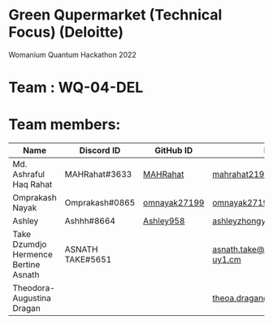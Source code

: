 # Green Qupermarket (Technical Focus) (Deloitte)
Womanium Quantum Hackathon 2022

# Team : WQ-04-DEL

# Team members:

| Name                                 | Discord ID       | GitHub ID                                       | Email                                                                   |
|--------------------------------------|------------------|-------------------------------------------------|-------------------------------------------------------------------------|
| Md. Ashraful Haq Rahat               | MAHRahat#3633    | [MAHRahat](https://github.com/MAHRahat)         | [mahrahat219@gmail.com](mailto:mahrahat219@gmail.com)                   |
| Omprakash Nayak                      | Omprakash#0865   | [omnayak27199](https://github.com/omnayak27199) | [omnayak27199@gmail.com](mailto:omnayak27199@gmail.com)                 |
| Ashley                               | Ashhh#8664       | [Ashley958](https://github.com/Ashley958)       | [ashleyzhongyijing@outlook.com](mailto:ashleyzhongyijing@outlook.com)   |
| Take Dzumdjo Hermence Bertine Asnath | ASNATH TAKE#5651 |                                                 | [asnath.take@facsciences-uy1.cm](mailto:asnath.take@facsciences-uy1.cm) |
| Theodora-Augustina Dragan            |                  |                                                 | [theoa.dragan@yahoo.com](mailto:theoa.dragan@yahoo.com)                 |
